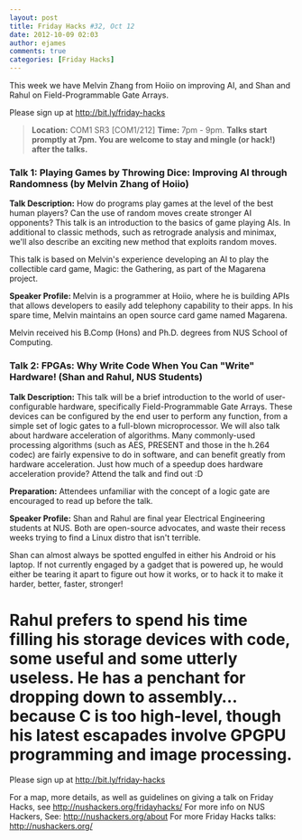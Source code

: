 ```yaml
---
layout: post
title: Friday Hacks #32, Oct 12
date: 2012-10-09 02:03
author: ejames
comments: true
categories: [Friday Hacks]
---
```

This week we have Melvin Zhang from Hoiio on improving AI, and Shan and Rahul on Field-Programmable Gate Arrays.
 
Please sign up at <a href="http://bit.ly/friday-hacks">http://bit.ly/friday-hacks</a>
 
<blockquote><strong>Location:</strong> COM1 SR3 [COM1/212]
<strong>Time:</strong> 7pm - 9pm. 
<strong>Talks start promptly at 7pm. You are welcome to stay and mingle (or hack!) after the talks.</strong></blockquote>

<h3>Talk 1: Playing Games by Throwing Dice: Improving AI through Randomness (by Melvin Zhang of Hoiio)</h3>
 
<strong>Talk Description:</strong>
How do programs play games at the level of the best human players? Can the use of random moves create stronger AI opponents?  This talk is an introduction to the basics of game playing AIs. In additional to classic methods, such as retrograde analysis and minimax, we'll also describe an exciting new method that exploits random moves.
 
This talk is based on Melvin's experience developing an AI to play the collectible card game, Magic: the Gathering, as part of the Magarena project. 
 
<strong>Speaker Profile: </strong>
Melvin is a programmer at Hoiio, where he is building APIs that allows developers to easily add telephony capability to their apps. In his spare time, Melvin maintains an open source card game named Magarena.
 
Melvin received his B.Comp (Hons) and Ph.D. degrees from NUS School of Computing. 

<h3>Talk 2: FPGAs: Why Write Code When You Can "Write" Hardware! (Shan and Rahul, NUS Students)</h3>
 
<strong>Talk Description:</strong>
This talk will be a brief introduction to the world of user-configurable hardware, specifically Field-Programmable Gate Arrays. These devices can be configured by the end user to perform any function, from a simple set of logic gates to a full-blown microprocessor. We will also talk about hardware acceleration of algorithms. Many commonly-used processing algorithms (such as AES, PRESENT and those in the h.264 codec) are fairly expensive to do in software, and can benefit greatly from hardware acceleration. Just how much of a speedup does hardware acceleration provide? Attend the talk and find out :D
 
<strong>Preparation:</strong>
Attendees unfamiliar with the concept of a logic gate are encouraged to read up before the talk.
 
<strong>Speaker Profile:</strong>
Shan and Rahul are final year Electrical Engineering students at NUS. Both are open-source advocates, and waste their recess weeks trying to find a Linux distro that isn't terrible.
 
Shan can almost always be spotted engulfed in either his Android or his laptop. If not currently engaged by a gadget that is powered up, he would either be tearing it apart to figure out how it works, or to hack it to make it harder, better, faster, stronger!
 
Rahul prefers to spend his time filling his storage devices with code, some useful and some utterly useless. He has a penchant for dropping down to assembly… because C is too high-level, though his latest escapades involve GPGPU programming and image processing. 
==============================
 
Please sign up at <a href="http://bit.ly/friday-hacks">http://bit.ly/friday-hacks</a>
 
For a map, more details, as well as guidelines on giving a talk on Friday Hacks, see <a href="http://nushackers.org/fridayhacks/">http://nushackers.org/fridayhacks/</a>
For more info on NUS Hackers, See: <a href="http://nushackers.org/about">http://nushackers.org/about</a>
For more Friday Hacks talks: <a href="http://nushackers.org/">http://nushackers.org/</a>
